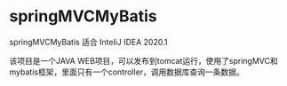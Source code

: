 # springMVCMyBatis
springMVCMyBatis 适合 InteliJ IDEA 2020.1

该项目是一个JAVA WEB项目，可以发布到tomcat运行，使用了springMVC和mybatis框架，里面只有一个controller，调用数据库查询一条数据。
